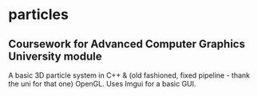 # particles
## Coursework for Advanced Computer Graphics University module

A basic 3D particle system in C++ & (old fashioned, fixed pipeline - thank the uni for that one) OpenGL. Uses Imgui for a basic GUI.
